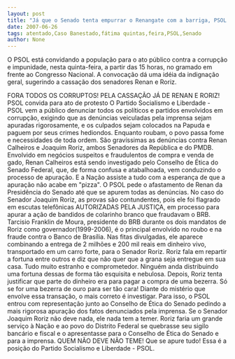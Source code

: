 ```yaml
---
layout: post
title: "Já que o Senado tenta empurrar o Renangate com a barriga, PSOL fará ato público nesta quinta-feira"
date: 2007-06-26
tags: atentado,Caso Banestado,fátima quintas,feira,PSOL,Senado
author: None
---
```

O PSOL est&aacute; convidando a popula&ccedil;&atilde;o para o ato p&uacute;blico contra a corrup&ccedil;&atilde;o e impunidade, nesta quinta-feira, a partir das 15 horas, no gramado em frente ao Congresso Nacional. A convoca&ccedil;&atilde;o d&aacute; uma id&eacute;ia da indigna&ccedil;&atilde;o geral, sugerindo a cassa&ccedil;&atilde;o dos senadores Renan e Roriz.

FORA TODOS OS CORRUPTOS!
PELA CASSA&Ccedil;&Atilde;O J&Aacute; DE RENAN E RORIZ! 
PSOL convida para ato de protesto
O Partido Socialismo e Liberdade - PSOL vem a p&uacute;blico denunciar todos os pol&iacute;ticos e partidos envolvidos em corrup&ccedil;&atilde;o, exigindo que as den&uacute;ncias veiculadas pela imprensa sejam apuradas rigorosamente, e os culpados sejam colocados na Papuda e paguem por seus crimes hediondos. Enquanto roubam, o povo passa fome e necessidades de toda ordem.
S&atilde;o grav&iacute;ssimas as den&uacute;ncias contra Renan Calheiros e Joaquim Roriz, ambos Senadores da Rep&uacute;blica e do PMDB. Envolvido em neg&oacute;cios suspeitos e fraudulentos de compra e venda de gado, Renan Calheiros est&aacute; sendo investigado pelo Conselho de &Eacute;tica do Senado Federal, que, de forma confusa e atabalhoada, vem conduzindo o processo de apura&ccedil;&atilde;o. E a Na&ccedil;&atilde;o assiste a tudo com a esperan&ccedil;a de que a apura&ccedil;&atilde;o n&atilde;o acabe em &quot;pizza&quot;. O PSOL pede o afastamento de Renan da Presid&ecirc;ncia do Senado at&eacute; que se apurem todas as den&uacute;ncias.
No caso do Senador Joaquim Roriz, as provas s&atilde;o contundentes, pois ele foi flagrado em escutas telef&ocirc;nicas AUTORIZADAS PELA JUSTI&Ccedil;A, em processo para apurar a a&ccedil;&atilde;o de bandidos de colarinho branco que fraudavam o BRB. Tarcisio Franklin de Moura, presidente do BRB durante os dois mandatos de Roriz como governador(1999-2006), &eacute; o principal envolvido no roubo e na fraude contra o Banco de Bras&iacute;lia. Nas fitas divulgadas, ele aparece combinando a entrega de 2 milh&otilde;es e 200 mil reais em dinheiro vivo, transportado em um carro forte, para o Senador Roriz. 
Roriz fala em repartir a fortuna entre outros e diz que n&atilde;o quer que a grana seja entregue em sua casa. Tudo muito estranho e comprometedor. Ningu&eacute;m anda distribuindo uma fortuna dessas de forma t&atilde;o esquisita e nebulosa. Depois, Roriz tenta justificar que parte do dinheiro era para pagar a compra de uma bezerra. S&oacute; se for uma bezerra de ouro para ser t&atilde;o cara!
Diante do mist&eacute;rio que envolve essa transa&ccedil;&atilde;o, o mais correto &eacute; investigar. Para isso, o PSOL entrou com representa&ccedil;&atilde;o junto ao Conselho de &Eacute;tica do Senado pedindo a mais rigorosa apura&ccedil;&atilde;o dos fatos denunciados pela imprensa. 
Se o Senador Joaquim Roriz n&atilde;o deve nada, ele nada tem a temer. Roriz faria um grande servi&ccedil;o &agrave; Na&ccedil;&atilde;o e ao povo do Distrito Federal se quebrasse seu sigilo banc&aacute;rio e fiscal e o apresentasse para o Conselho de &Eacute;tica do Senado e para a imprensa. QUEM N&Atilde;O DEVE N&Atilde;O TEME! Que se apure tudo! Essa &eacute; a posi&ccedil;&atilde;o do Partido Socialismo e Liberdade - PSOL. 